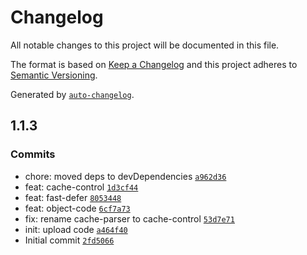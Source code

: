 # Changelog

All notable changes to this project will be documented in this file.

The format is based on [Keep a Changelog](https://keepachangelog.com/en/1.0.0/)
and this project adheres to [Semantic Versioning](https://semver.org/spec/v2.0.0.html).

Generated by [`auto-changelog`](https://github.com/CookPete/auto-changelog).

## 1.1.3

### Commits

- chore: moved deps to devDependencies [`a962d36`](https://github.com/arthurfiorette/tinylibs/commit/a962d36162186dc41df595173f854f110c77ddff)
- feat: cache-control [`1d3cf44`](https://github.com/arthurfiorette/tinylibs/commit/1d3cf44c618e67d23bb5be9c899b4260ae31934b)
- feat: fast-defer [`8053448`](https://github.com/arthurfiorette/tinylibs/commit/805344801172811f727f69ff04cd76326ecdc7b5)
- feat: object-code [`6cf7a73`](https://github.com/arthurfiorette/tinylibs/commit/6cf7a73e002789e54db5d574a023c523e16c3ef2)
- fix: rename cache-parser to cache-control [`53d7e71`](https://github.com/arthurfiorette/tinylibs/commit/53d7e71977f422c93f7b443ae276c3fa7e5c0e89)
- init: upload code [`a464f40`](https://github.com/arthurfiorette/tinylibs/commit/a464f40bb8837833219651e6c3fb1acc88aeb89a)
- Initial commit [`2fd5066`](https://github.com/arthurfiorette/tinylibs/commit/2fd50668757cba3e9aab81a749b3b296849db0f0)
